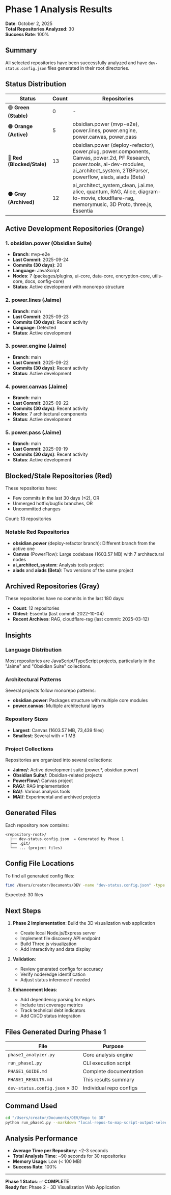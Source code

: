# Phase 1 Analysis Results

**Date**: October 2, 2025  
**Total Repositories Analyzed**: 30  
**Success Rate**: 100%  

## Summary

All selected repositories have been successfully analyzed and have `dev-status.config.json` files generated in their root directories.

## Status Distribution

| Status | Count | Repositories |
|--------|-------|--------------|
| 🟢 **Green (Stable)** | 0 | - |
| 🟠 **Orange (Active)** | 5 | obsidian.power (mvp-e2e), power.lines, power.engine, power.canvas, power.pass |
| 🔴 **Red (Blocked/Stale)** | 13 | obsidian.power (deploy-refactor), power.plug, power.components, Canvas, power.2d, PF Research, power.tools, ai-dev-modules, ai_architect_system, 2TBParser, powerflow, aiads, aiads (Beta) |
| ⚫ **Gray (Archived)** | 12 | ai_architect_system_clean, j.ai.me, alice, quantum, RAG, Alice, diagram-to-movie, cloudflare-rag, memorymusic, 3D Proto, three.js, Essentia |

## Active Development Repositories (Orange)

### 1. obsidian.power (Obsidian Suite)
- **Branch**: mvp-e2e
- **Last Commit**: 2025-09-24
- **Commits (30 days)**: 20
- **Language**: JavaScript
- **Nodes**: 7 (packages/plugins, ui-core, data-core, encryption-core, utils-core, docs, config-core)
- **Status**: Active development with monorepo structure

### 2. power.lines (Jaime)
- **Branch**: main
- **Last Commit**: 2025-09-23
- **Commits (30 days)**: Recent activity
- **Language**: Detected
- **Status**: Active development

### 3. power.engine (Jaime)
- **Branch**: main
- **Last Commit**: 2025-09-22
- **Commits (30 days)**: Recent activity
- **Status**: Active development

### 4. power.canvas (Jaime)
- **Branch**: main
- **Last Commit**: 2025-09-22
- **Commits (30 days)**: Recent activity
- **Nodes**: 7 architectural components
- **Status**: Active development

### 5. power.pass (Jaime)
- **Branch**: main
- **Last Commit**: 2025-09-19
- **Commits (30 days)**: Recent activity
- **Status**: Active development

## Blocked/Stale Repositories (Red)

These repositories have:
- Few commits in the last 30 days (≤2), OR
- Unmerged hotfix/bugfix branches, OR
- Uncommitted changes

Count: 13 repositories

### Notable Red Repositories
- **obsidian.power** (deploy-refactor branch): Different branch from the active one
- **Canvas** (PowerFlow): Large codebase (1603.57 MB) with 7 architectural nodes
- **ai_architect_system**: Analysis tools project
- **aiads** and **aiads (Beta)**: Two versions of the same project

## Archived Repositories (Gray)

These repositories have no commits in the last 180 days:
- **Count**: 12 repositories
- **Oldest**: Essentia (last commit: 2022-10-04)
- **Recent Archives**: RAG, cloudflare-rag (last commit: 2025-03-12)

## Insights

### Language Distribution
Most repositories are JavaScript/TypeScript projects, particularly in the "Jaime" and "Obsidian Suite" collections.

### Architectural Patterns
Several projects follow monorepo patterns:
- **obsidian.power**: Packages structure with multiple core modules
- **power.canvas**: Multiple architectural layers

### Repository Sizes
- **Largest**: Canvas (1603.57 MB, 73,439 files)
- **Smallest**: Several with < 1 MB

### Project Collections
Repositories are organized into several collections:
- **Jaime/**: Active development suite (power.*, obsidian.power)
- **Obsidian Suite/**: Obsidian-related projects
- **PowerFlow/**: Canvas project
- **RAG/**: RAG implementation
- **BAI/**: Various analysis tools
- **MAI/**: Experimental and archived projects

## Generated Files

Each repository now contains:
```
<repository-root>/
  ├── dev-status.config.json  ← Generated by Phase 1
  ├── .git/
  └── ... (project files)
```

## Config File Locations

To find all generated config files:
```bash
find /Users/creator/Documents/DEV -name "dev-status.config.json" -type f
```

Expected: 30 files

## Next Steps

1. **Phase 2 Implementation**: Build the 3D visualization web application
   - Create local Node.js/Express server
   - Implement file discovery API endpoint
   - Build Three.js visualization
   - Add interactivity and data display

2. **Validation**: 
   - Review generated configs for accuracy
   - Verify node/edge identification
   - Adjust status inference if needed

3. **Enhancement Ideas**:
   - Add dependency parsing for edges
   - Include test coverage metrics
   - Track technical debt indicators
   - Add CI/CD status integration

## Files Generated During Phase 1

| File | Purpose |
|------|---------|
| `phase1_analyzer.py` | Core analysis engine |
| `run_phase1.py` | CLI execution script |
| `PHASE1_GUIDE.md` | Complete documentation |
| `PHASE1_RESULTS.md` | This results summary |
| `dev-status.config.json` × 30 | Individual repo configs |

## Command Used

```bash
cd "/Users/creator/Documents/DEV/Repo to 3D"
python run_phase1.py --markdown "local-repos-to-map-script-output-selection-list.md" --base-path "/Users/creator/Documents/DEV"
```

## Analysis Performance

- **Average Time per Repository**: ~2-3 seconds
- **Total Analysis Time**: ~90 seconds for 30 repositories
- **Memory Usage**: Low (< 100 MB)
- **Success Rate**: 100%

---

**Phase 1 Status**: ✅ **COMPLETE**  
**Ready for**: Phase 2 - 3D Visualization Web Application

